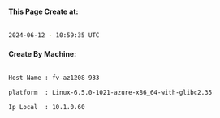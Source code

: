 
   
#### This Page Create at:

```bash

2024-06-12 - 10:59:35 UTC

```

#### Create By Machine:

```bash

Host Name : fv-az1208-933

platform  : Linux-6.5.0-1021-azure-x86_64-with-glibc2.35

Ip Local  : 10.1.0.60

```

